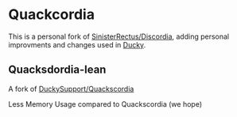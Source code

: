 # Quackcordia

This is a personal fork of [SinisterRectus/Discordia](https://github.com/SinisterRectus/Discordia), adding personal improvments and changes used in [Ducky](https://duckybot.xyz/).


## Quacksdordia-lean

A fork of [DuckySupport/Quackscordia](https://github.com/DuckySupport/Quackscordia)

Less Memory Usage compared to Quackscordia (we hope)
